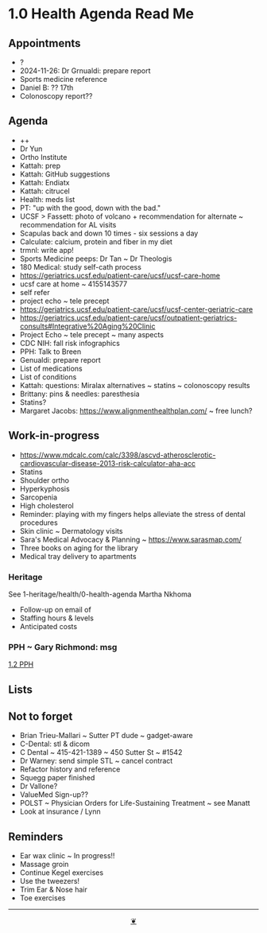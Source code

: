 # 1.0 Health Agenda Read Me

## Appointments

* ?
* 2024-11-26: Dr Grnualdi: prepare report
* Sports medicine reference
* Daniel B: ?? 17th
* Colonoscopy report??

## Agenda

* ++
* Dr Yun
* Ortho Institute
* Kattah: prep
* Kattah: GitHub suggestions
* Kattah: Endiatx
* Kattah: citrucel
* Health: meds list
* PT: "up with the good, down with the bad."
* UCSF &gt; Fassett: photo of volcano + recommendation for alternate ~ recommendation for AL visits
* Scapulas back and down 10 times - six sessions a day
* Calculate: calcium, protein and fiber in my diet
* trmnl: write app!
* Sports Medicine peeps: Dr Tan ~ Dr Theologis
* 180 Medical: study self-cath process
* <a href="https://geriatrics.ucsf.edu/patient-care/ucsf/ucsf-care-home">https://geriatrics.ucsf.edu/patient-care/ucsf/ucsf-care-home</a>
* ucsf care at home ~ 4155143577
* self refer
* project echo ~ tele precept&nbsp;
* <a href="https://geriatrics.ucsf.edu/patient-care/ucsf/ucsf-center-geriatric-care">https://geriatrics.ucsf.edu/patient-care/ucsf/ucsf-center-geriatric-care</a>
* <a href="https://geriatrics.ucsf.edu/patient-care/ucsf/outpatient-geriatrics-consults#Integrative%20Aging%20Clinic">https://geriatrics.ucsf.edu/patient-care/ucsf/outpatient-geriatrics-consults#Integrative%20Aging%20Clinic</a>
* Project Echo ~ tele precept ~ many aspects
* CDC NIH: fall risk infographics&nbsp;&nbsp;
* PPH: Talk to Breen
* Genualdi: prepare report
* List of medications
* List of conditions
* Kattah: questions: Miralax alternatives ~ statins ~ colonoscopy results
* Brittany: pins &amp; needles:&nbsp;paresthesia
* Statins?
* Margaret Jacobs: <a href="https://www.alignmenthealthplan.com/">https://www.alignmenthealthplan.com/</a> ~ free lunch?

## Work-in-progress

* <a href="https://www.mdcalc.com/calc/3398/ascvd-atherosclerotic-cardiovascular-disease-2013-risk-calculator-aha-acc">https://www.mdcalc.com/calc/3398/ascvd-atherosclerotic-cardiovascular-disease-2013-risk-calculator-aha-acc</a>
* Statins
* Shoulder ortho
* Hyperkyphosis
* Sarcopenia
* High cholesterol
* Reminder: playing with my fingers helps alleviate the stress of dental procedures
* Skin clinic ~ Dermatology visits
* Sara's Medical Advocacy &amp; Planning ~ <a href="https://www.sarasmap.com/">https://www.sarasmap.com/</a>
* Three books on aging for the library
* Medical tray delivery to apartments

### Heritage

See 1-heritage/health/0-health-agenda
Martha Nkhoma

* Follow-up on email of
* Staffing hours &amp; levels
* Anticipated costs

### PPH ~ Gary Richmond: msg

<a href="" onclick="parent.location.hash=&quot;https://api.github.com/repos/theo-armour/agenda/contents/1-health/2-pph.md&quot;">1.2 PPH</a>
## Lists

## Not to forget

* Brian Trieu-Mallari ~ Sutter PT dude ~ gadget-aware
* C-Dental: stl &amp; dicom
* C Dental ~ 415-421-1389 ~ 450 Sutter St ~ #1542
* Dr Warney: send simple STL ~ cancel contract
* Refactor history and reference
* Squegg paper finished
* Dr Vallone?
* ValueMed Sign-up??
* POLST ~ Physician Orders for Life-Sustaining Treatment ~ see Manatt
* Look at insurance / Lynn

## Reminders

* Ear wax clinic ~ In progress!!
* Massage groin
* Continue Kegel exercises
* Use the tweezers!
* Trim Ear &amp; Nose hair
* Toe exercises

***

<center title="Hello! Click me to go up to the top"><a class="aDingbat" href="javascript:window.scrollTo(0,0);">❦</a></center>